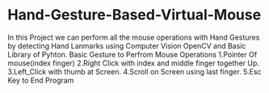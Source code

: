 # Hand-Gesture-Based-Virtual-Mouse
In this Project we can perform all the mouse operations with Hand Gestures by detecting Hand Lanmarks using Computer Vision OpenCV and Basic Library of Pyhton.
Basic Gesture to Perfrom Mouse Operations
1.Pointer Of mouse(index finger)
2.Right Click with index and middle finger together Up.
3.Left_Click with thumb at Screen.
4.Scroll on Screen using last finger.
5.Esc Key to End Program


